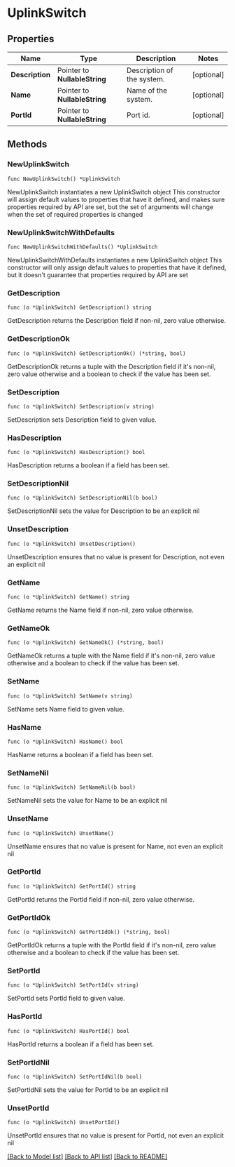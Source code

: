 # UplinkSwitch

## Properties

Name | Type | Description | Notes
------------ | ------------- | ------------- | -------------
**Description** | Pointer to **NullableString** | Description of the system. | [optional] 
**Name** | Pointer to **NullableString** | Name of the system. | [optional] 
**PortId** | Pointer to **NullableString** | Port id. | [optional] 

## Methods

### NewUplinkSwitch

`func NewUplinkSwitch() *UplinkSwitch`

NewUplinkSwitch instantiates a new UplinkSwitch object
This constructor will assign default values to properties that have it defined,
and makes sure properties required by API are set, but the set of arguments
will change when the set of required properties is changed

### NewUplinkSwitchWithDefaults

`func NewUplinkSwitchWithDefaults() *UplinkSwitch`

NewUplinkSwitchWithDefaults instantiates a new UplinkSwitch object
This constructor will only assign default values to properties that have it defined,
but it doesn't guarantee that properties required by API are set

### GetDescription

`func (o *UplinkSwitch) GetDescription() string`

GetDescription returns the Description field if non-nil, zero value otherwise.

### GetDescriptionOk

`func (o *UplinkSwitch) GetDescriptionOk() (*string, bool)`

GetDescriptionOk returns a tuple with the Description field if it's non-nil, zero value otherwise
and a boolean to check if the value has been set.

### SetDescription

`func (o *UplinkSwitch) SetDescription(v string)`

SetDescription sets Description field to given value.

### HasDescription

`func (o *UplinkSwitch) HasDescription() bool`

HasDescription returns a boolean if a field has been set.

### SetDescriptionNil

`func (o *UplinkSwitch) SetDescriptionNil(b bool)`

 SetDescriptionNil sets the value for Description to be an explicit nil

### UnsetDescription
`func (o *UplinkSwitch) UnsetDescription()`

UnsetDescription ensures that no value is present for Description, not even an explicit nil
### GetName

`func (o *UplinkSwitch) GetName() string`

GetName returns the Name field if non-nil, zero value otherwise.

### GetNameOk

`func (o *UplinkSwitch) GetNameOk() (*string, bool)`

GetNameOk returns a tuple with the Name field if it's non-nil, zero value otherwise
and a boolean to check if the value has been set.

### SetName

`func (o *UplinkSwitch) SetName(v string)`

SetName sets Name field to given value.

### HasName

`func (o *UplinkSwitch) HasName() bool`

HasName returns a boolean if a field has been set.

### SetNameNil

`func (o *UplinkSwitch) SetNameNil(b bool)`

 SetNameNil sets the value for Name to be an explicit nil

### UnsetName
`func (o *UplinkSwitch) UnsetName()`

UnsetName ensures that no value is present for Name, not even an explicit nil
### GetPortId

`func (o *UplinkSwitch) GetPortId() string`

GetPortId returns the PortId field if non-nil, zero value otherwise.

### GetPortIdOk

`func (o *UplinkSwitch) GetPortIdOk() (*string, bool)`

GetPortIdOk returns a tuple with the PortId field if it's non-nil, zero value otherwise
and a boolean to check if the value has been set.

### SetPortId

`func (o *UplinkSwitch) SetPortId(v string)`

SetPortId sets PortId field to given value.

### HasPortId

`func (o *UplinkSwitch) HasPortId() bool`

HasPortId returns a boolean if a field has been set.

### SetPortIdNil

`func (o *UplinkSwitch) SetPortIdNil(b bool)`

 SetPortIdNil sets the value for PortId to be an explicit nil

### UnsetPortId
`func (o *UplinkSwitch) UnsetPortId()`

UnsetPortId ensures that no value is present for PortId, not even an explicit nil

[[Back to Model list]](../README.md#documentation-for-models) [[Back to API list]](../README.md#documentation-for-api-endpoints) [[Back to README]](../README.md)


